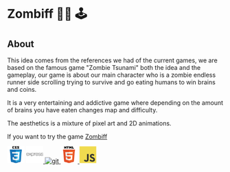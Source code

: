 # Zombiff 🧟‍♂️ 🕹

## About 

This idea comes from the references we had of the current games, we are based on the famous game "Zombie Tsunami" both the idea and the gameplay, our game is about our main character who is a zombie endless runner side scrolling trying to survive and go eating humans to win brains and coins.

It is a very entertaining and addictive game where depending on the amount of brains you have eaten changes map and difficulty.

The aesthetics is a mixture of pixel art and 2D animations.

If you want to try the game [Zombiff](https://fransan990.github.io/Project_1_Game/index/)

<img src="https://raw.githubusercontent.com/devicons/devicon/master/icons/css3/css3-original-wordmark.svg" alt="css3" width="40" height="40"/> </a> <a href="https://expressjs.com" target="_blank" rel="noreferrer"> <img src="https://raw.githubusercontent.com/devicons/devicon/master/icons/express/express-original-wordmark.svg" alt="express" width="40" height="40"/> </a> <a href="https://git-scm.com/" target="_blank" rel="noreferrer"> <img src="https://www.vectorlogo.zone/logos/git-scm/git-scm-icon.svg" alt="git" width="40" height="40"/> </a> <a href="https://www.w3.org/html/" target="_blank" rel="noreferrer"> <img src="https://raw.githubusercontent.com/devicons/devicon/master/icons/html5/html5-original-wordmark.svg" alt="html5" width="40" height="40"/> </a> <a href="https://developer.mozilla.org/en-US/docs/Web/JavaScript" target="_blank" rel="noreferrer"> <img src="https://raw.githubusercontent.com/devicons/devicon/master/icons/javascript/javascript-original.svg" alt="javascript" width="40" height="40"/> </a> <a href="https://www.mongodb.com/" target="_blank" rel="noreferrer">





